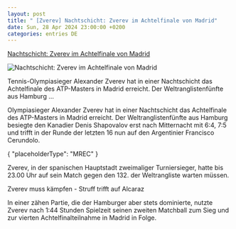 ```yaml
---
layout: post
title: " [Zverev] Nachtschicht: Zverev im Achtelfinale von Madrid"
date: Sun, 28 Apr 2024 23:00:00 +0200
categories: entries DE
---
```

[Nachtschicht: Zverev im Achtelfinale von Madrid](https://www.sport1.de/news/tennis/atp/2024/04/nachtschicht-zverev-im-achtelfinale-von-madrid)

![Nachtschicht: Zverev im Achtelfinale von Madrid](https://reshape.sport1.de/c/t/94aa908a-7339-4500-b8fc-08e1d715fb7b/1200x630)

Tennis-Olympiasieger Alexander Zverev hat in einer Nachtschicht das Achtelfinale des ATP-Masters in Madrid erreicht. Der Weltranglistenfünfte aus Hamburg ...

Olympiasieger Alexander Zverev hat in einer Nachtschicht das Achtelfinale des ATP-Masters in Madrid erreicht. Der Weltranglistenfünfte aus Hamburg besiegte den Kanadier Denis Shapovalov erst nach Mitternacht mit 6:4, 7:5 und trifft in der Runde der letzten 16 nun auf den Argentinier Francisco Cerundolo.

{ "placeholderType": "MREC" }

Zverev, in der spanischen Hauptstadt zweimaliger Turniersieger, hatte bis 23.00 Uhr auf sein Match gegen den 132. der Weltrangliste warten müssen.

Zverev muss kämpfen - Struff trifft auf Alcaraz

In einer zähen Partie, die der Hamburger aber stets dominierte, nutzte Zverev nach 1:44 Stunden Spielzeit seinen zweiten Matchball zum Sieg und zur vierten Achtelfinalteilnahme in Madrid in Folge.

